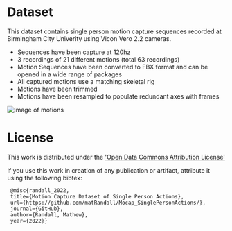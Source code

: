 # Dataset
This dataset contains single person motion capture sequences recorded at Birmingham City Univerity using Vicon Vero 2.2 cameras.  
* Sequences have been capture at 120hz
* 3 recordings of 21 different motions (total 63 recordings)
* Motion Sequences have been converted to FBX format and can be opened in a wide range of packages
* All captured motions use a matching skeletal rig
* Motions have been trimmed
* Motions have been resampled to populate redundant axes with frames

<img src="/Mocap_SinglePersonActions/image of motions.jpg" alt="image of motions">

# License
This work is distributed under the ['Open Data Commons Attribution License'](https://opendefinition.org/licenses/odc-by/)

If you use this work in creation of any publication or artifact, attribute it using the following bibtex:

```
 @misc{randall_2022, 
 title={Motion Capture Dataset of Single Person Actions}, 
 url={https://github.com/matRandall/Mocap_SinglePersonActions/}, 
 journal={GitHub}, 
 author={Randall, Mathew}, 
 year={2022}} 
```
